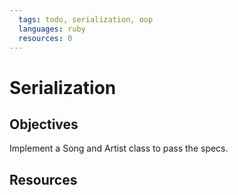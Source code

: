 ```yaml
---
  tags: todo, serialization, oop
  languages: ruby
  resources: 0
---
```


# Serialization

## Objectives
Implement a Song and Artist class to pass the specs.

## Resources
